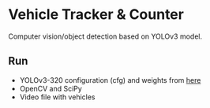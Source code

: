 # Vehicle Tracker & Counter

Computer vision/object detection based on YOLOv3 model.

## Run
* YOLOv3-320 configuration (cfg) and weights from [here](https://pjreddie.com/darknet/yolo/)
* OpenCV and SciPy
* Video file with vehicles
